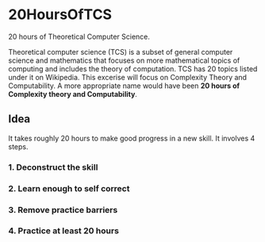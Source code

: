 # 20HoursOfTCS

20 hours of Theoretical Computer Science. 

Theoretical computer science (TCS) is a subset of general computer science and mathematics that focuses on more mathematical topics of computing and includes the theory of computation. TCS has 20 topics listed under it on Wikipedia. This excerise will focus on Complexity Theory and Computability. A more appropriate name would have been <b>20 hours of Complexity theory and Computability</b>.

## Idea

It takes roughly 20 hours to make good progress in a new skill. It involves 4 steps.

### 1. Deconstruct the skill
### 2. Learn enough to self correct
### 3. Remove practice barriers
### 4. Practice at least 20 hours

